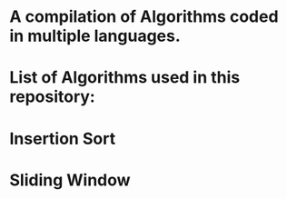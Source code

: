 # A compilation of Algorithms coded in multiple languages.





# List of Algorithms used in this repository:

# Insertion Sort
# Sliding Window